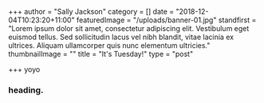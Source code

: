 +++
author = "Sally Jackson"
category = []
date = "2018-12-04T10:23:20+11:00"
featuredImage = "/uploads/banner-01.jpg"
standfirst = "Lorem ipsum dolor sit amet, consectetur adipiscing elit. Vestibulum eget euismod tellus. Sed sollicitudin lacus vel nibh blandit, vitae lacinia ex ultrices. Aliquam ullamcorper quis nunc elementum ultricies."
thumbnailImage = ""
title = "It's Tuesday!"
type = "post"

+++
yoyo

### heading.